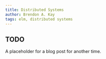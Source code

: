 ```yaml
---
title: Distributed Systems
author: Brendon A. Kay
tags: elm, distributed systems
---
```


## TODO
A placeholder for a blog post for another time.
